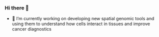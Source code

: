 ### Hi there 👋

- 🔭 I’m currently working on developing new spatial genomic tools and using them to understand how cells interact in tissues and improve cancer diagnostics
